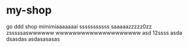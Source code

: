 # my-shop
go ddd shop
mimimiaaaaaaai
sssssssssss
saaaaazzzzz0zz
zsssssaswwwwww
wwwwwwwwwwwwwwwwwwww
asd
12ssss
asda
dsasdas
asdasasasas
